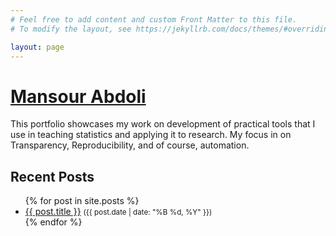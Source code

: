 ```yaml
---
# Feel free to add content and custom Front Matter to this file.
# To modify the layout, see https://jekyllrb.com/docs/themes/#overriding-theme-defaults

layout: page
---
```


<!--
<p> Inspect: {{ site.author | inspect }}</p>

<p>Author name: {{ site.author.name }}</p>
<p>Picture path: {{ site.author.picture }}</p>
<p>Author test: {{ site.author.test }}</p>
-->

# [Mansour Abdoli](https://manabdoli.github.io)
This portfolio showcases my work on development of practical tools that I use in teaching statistics and applying it to research. My focus in on Transparency, Reproducibility, and of course, automation.


<h2>Recent Posts</h2>
<ul>
  {% for post in site.posts %}
    <li>
      <a href="{{ post.url }}">{{ post.title }}</a>
      <small>({{ post.date | date: "%B %d, %Y" }})</small>
    </li>
  {% endfor %}
</ul>

